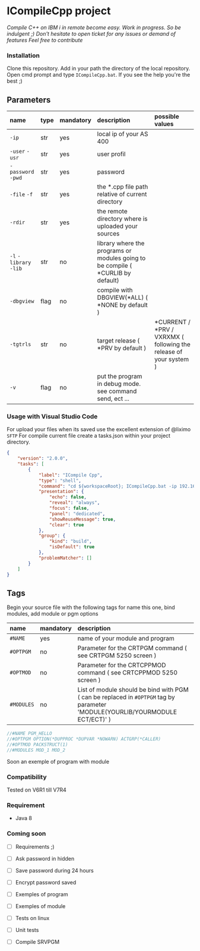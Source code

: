 # ICompileCpp project
*Compile C++ on IBM i in remote become easy.
Work in progress. So be indulgent ;)
Don't hesitate to open ticket for any issues or demand of features
Feel free to contribute*

### Installation
Clone this repository.
Add in your path the directory of the local repository.
Open cmd prompt and type `ICompileCpp.bat`.
If you see the help you're the best ;)

## Parameters
| name                    | type      | mandatory | description | possible values |
|:--------------------|:----------|:----------|:------------|:------------|
| `-ip`            | str       | yes       | local ip of your AS 400 |
| `-user`  `-usr`   | str       | yes       | user profil |
| `-password` `-pwd`   | str       | yes       | password |
| `-file`  `-f`   | str       | yes       | the *.cpp file path relative of current directory |
| `-rdir`   | str       | yes       | the remote directory where is uploaded your sources |
| `-l` `-library` `-lib`   | str       | no       | library where the programs or modules going to be compile ( *CURLIB by default) |
| `-dbgview`   | flag       | no       | compile with DBGVIEW(*ALL) ( *NONE by default ) |
| `-tgtrls`   | str       | no       | target release ( *PRV by default ) |  *CURRENT / *PRV / VXRXMX ( following the release of your system ) |
| `-v`   | flag       | no       | put the program in debug mode. see command send, ect ...  |


### Usage with Visual Studio Code
For upload your files when its saved use the excellent extension of @liximo `SFTP` 
For compile current file create a tasks.json within your project directory.
```json
{    
    "version": "2.0.0",    
    "tasks": [
        {
            "label": "ICompile Cpp",
            "type": "shell",
            "command": "cd ${workspaceRoot}; ICompileCpp.bat -ip 192.168.1.1 -usr YOUR_LOGIN -pwd YOUR_PASSWORD -f ${relativeFile} -rdir /Directory/OtherOneForYourProject -lib YOUR_LIB",            
            "presentation": {
                "echo": false,
                "reveal": "always",
                "focus": false,
                "panel": "dedicated",
                "showReuseMessage": true,
                "clear": true
            },
            "group": {
                "kind": "build",
                "isDefault": true
            },
            "problemMatcher": []
        }
    ]
}
```

## Tags
Begin your source file with the following tags for name this one, bind modules, add module or pgm options

| name                 |mandatory | description | 
|:--------------------|:----------|:------------|
| `#NAME`             |yes       | name of your module and program |
| `#OPTPGM`           |no        | Parameter for the CRTPGM command ( see CRTPGM 5250 screen ) | 
| `#OPTMOD`           |no        | Parameter for the CRTCPPMOD command ( see CRTCPPMOD 5250 screen ) | 
| `#MODULES`          |no        | List of module should be bind with PGM ( can be replaced in `#OPTPGM` tag by parameter 'MODULE(YOURLIB/YOURMODULE ECT/ECT)' ) | 

```cpp
//#NAME PGM_HELLO
//#OPTPGM OPTION(*DUPPROC *DUPVAR *NOWARN) ACTGRP(*CALLER)
//#OPTMOD PACKSTRUCT(1)
//#MODULES MOD_1 MOD_2
```
Soon an exemple of program with module

### Compatibility 
Tested on V6R1 till V7R4

### Requirement
- Java 8

### Coming soon
- [ ] Requirements ;)
- [ ] Ask password in hidden
- [ ] Save password during 24 hours
- [ ] Encrypt password saved
- [ ] Exemples of program
- [ ] Exemples of module
- [ ] Tests on linux
- [ ] Unit tests
- [ ] Compile SRVPGM

